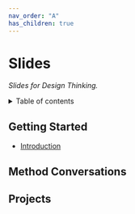 ```yaml
---
nav_order: "A"
has_children: true
---
```


# Slides

_Slides for Design Thinking._

<details markdown="block">
  <summary>
    Table of contents
  </summary>
  {: .text-delta }
1. TOC
{:toc}
</details>

## Getting Started

- [Introduction](introduction.html)

## Method Conversations

## Projects

